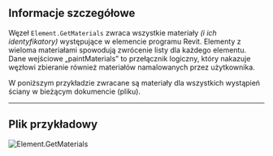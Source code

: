 ## Informacje szczegółowe
Węzeł `Element.GetMaterials` zwraca wszystkie materiały _(i ich identyfikatory)_ występujące w elemencie programu Revit. Elementy z wieloma materiałami spowodują zwrócenie listy dla każdego elementu. Dane wejściowe „paintMaterials” to przełącznik logiczny, który nakazuje węzłowi zbieranie również materiałów namalowanych przez użytkownika.

W poniższym przykładzie zwracane są materiały dla wszystkich wystąpień ściany w bieżącym dokumencie (pliku).
___
## Plik przykładowy

![Element.GetMaterials](./Revit.Elements.Element.GetMaterials_img.jpg)

